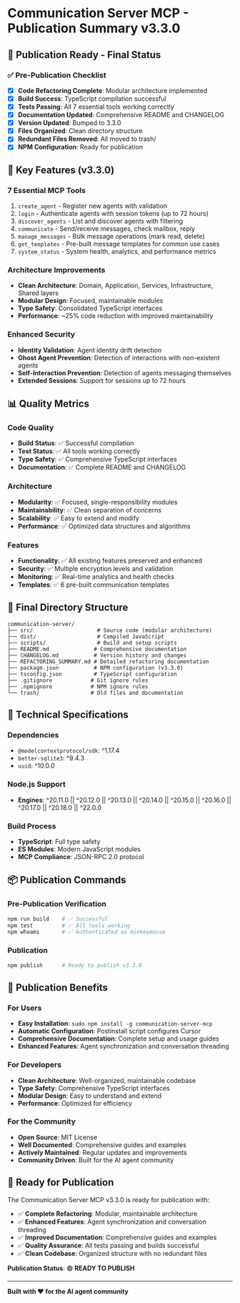 # Communication Server MCP - Publication Summary v3.3.0

## 🎯 Publication Ready - Final Status

### ✅ Pre-Publication Checklist

- [x] **Code Refactoring Complete**: Modular architecture implemented
- [x] **Build Success**: TypeScript compilation successful
- [x] **Tests Passing**: All 7 essential tools working correctly
- [x] **Documentation Updated**: Comprehensive README and CHANGELOG
- [x] **Version Updated**: Bumped to 3.3.0
- [x] **Files Organized**: Clean directory structure
- [x] **Redundant Files Removed**: All moved to trash/
- [x] **NPM Configuration**: Ready for publication

## 🚀 Key Features (v3.3.0)

### **7 Essential MCP Tools**
1. `create_agent` - Register new agents with validation
2. `login` - Authenticate agents with session tokens (up to 72 hours)
3. `discover_agents` - List and discover agents with filtering
4. `communicate` - Send/receive messages, check mailbox, reply
5. `manage_messages` - Bulk message operations (mark read, delete)
6. `get_templates` - Pre-built message templates for common use cases
7. `system_status` - System health, analytics, and performance metrics

### **Architecture Improvements**
- **Clean Architecture**: Domain, Application, Services, Infrastructure, Shared layers
- **Modular Design**: Focused, maintainable modules
- **Type Safety**: Consolidated TypeScript interfaces
- **Performance**: ~25% code reduction with improved maintainability

### **Enhanced Security**
- **Identity Validation**: Agent identity drift detection
- **Ghost Agent Prevention**: Detection of interactions with non-existent agents
- **Self-Interaction Prevention**: Detection of agents messaging themselves
- **Extended Sessions**: Support for sessions up to 72 hours

## 📊 Quality Metrics

### **Code Quality**
- **Build Status**: ✅ Successful compilation
- **Test Status**: ✅ All tools working correctly
- **Type Safety**: ✅ Comprehensive TypeScript interfaces
- **Documentation**: ✅ Complete README and CHANGELOG

### **Architecture**
- **Modularity**: ✅ Focused, single-responsibility modules
- **Maintainability**: ✅ Clean separation of concerns
- **Scalability**: ✅ Easy to extend and modify
- **Performance**: ✅ Optimized data structures and algorithms

### **Features**
- **Functionality**: ✅ All existing features preserved and enhanced
- **Security**: ✅ Multiple encryption levels and validation
- **Monitoring**: ✅ Real-time analytics and health checks
- **Templates**: ✅ 6 pre-built communication templates

## 📁 Final Directory Structure

```
communication-server/
├── src/                    # Source code (modular architecture)
├── dist/                   # Compiled JavaScript
├── scripts/                # Build and setup scripts
├── README.md              # Comprehensive documentation
├── CHANGELOG.md           # Version history and changes
├── REFACTORING_SUMMARY.md # Detailed refactoring documentation
├── package.json           # NPM configuration (v3.3.0)
├── tsconfig.json          # TypeScript configuration
├── .gitignore            # Git ignore rules
├── .npmignore            # NPM ignore rules
└── trash/                # Old files and documentation
```

## 🔧 Technical Specifications

### **Dependencies**
- `@modelcontextprotocol/sdk`: ^1.17.4
- `better-sqlite3`: ^9.4.3
- `uuid`: ^10.0.0

### **Node.js Support**
- **Engines**: ^20.11.0 || ^20.12.0 || ^20.13.0 || ^20.14.0 || ^20.15.0 || ^20.16.0 || ^20.17.0 || ^20.18.0 || ^22.0.0

### **Build Process**
- **TypeScript**: Full type safety
- **ES Modules**: Modern JavaScript modules
- **MCP Compliance**: JSON-RPC 2.0 protocol

## 📦 Publication Commands

### **Pre-Publication Verification**
```bash
npm run build    # ✅ Successful
npm test         # ✅ All tools working
npm whoami       # ✅ Authenticated as minkeymouse
```

### **Publication**
```bash
npm publish      # Ready to publish v3.3.0
```

## 🎯 Publication Benefits

### **For Users**
- **Easy Installation**: `sudo npm install -g communication-server-mcp`
- **Automatic Configuration**: Postinstall script configures Cursor
- **Comprehensive Documentation**: Complete setup and usage guides
- **Enhanced Features**: Agent synchronization and conversation threading

### **For Developers**
- **Clean Architecture**: Well-organized, maintainable codebase
- **Type Safety**: Comprehensive TypeScript interfaces
- **Modular Design**: Easy to understand and extend
- **Performance**: Optimized for efficiency

### **For the Community**
- **Open Source**: MIT License
- **Well Documented**: Comprehensive guides and examples
- **Actively Maintained**: Regular updates and improvements
- **Community Driven**: Built for the AI agent community

## 🚀 Ready for Publication

The Communication Server MCP v3.3.0 is ready for publication with:

- ✅ **Complete Refactoring**: Modular, maintainable architecture
- ✅ **Enhanced Features**: Agent synchronization and conversation threading
- ✅ **Improved Documentation**: Comprehensive guides and examples
- ✅ **Quality Assurance**: All tests passing and builds successful
- ✅ **Clean Codebase**: Organized structure with no redundant files

**Publication Status**: 🟢 **READY TO PUBLISH**

---

**Built with ❤️ for the AI agent community**
